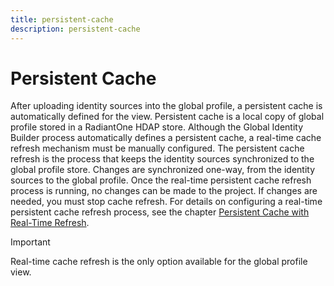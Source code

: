 ```yaml
---
title: persistent-cache
description: persistent-cache
---
```

         
# Persistent Cache

After uploading identity sources into the global profile, a persistent cache is automatically defined for the view. Persistent cache is a local copy of global profile stored in a RadiantOne HDAP store. Although the Global Identity Builder process automatically defines a persistent cache, a real-time cache refresh mechanism must be manually configured. The persistent cache refresh is the process that keeps the identity sources synchronized to the global profile store. Changes are synchronized one-way, from the identity sources to the global profile. Once the real-time persistent cache refresh process is running, no changes can be made to the project. If changes are needed, you must stop cache refresh. For details on configuring a real-time persistent cache refresh process, see the chapter [Persistent Cache with Real-Time Refresh](#persistent-cache-with-real-time-refresh).

>[!important]
>Real-time cache refresh is the only option available for the global profile view.
